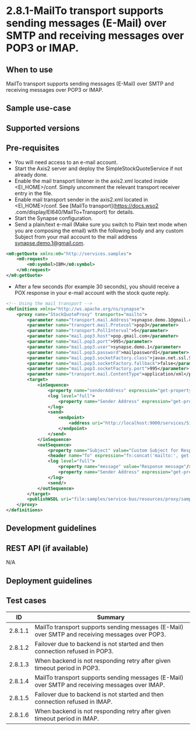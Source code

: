 # 2.8.1-MailTo transport supports sending messages (E-Mail) over SMTP and receiving messages over POP3 or IMAP. 

## When to use

MailTo transport supports sending messages (E-Mail) over SMTP and receiving messages over POP3 or IMAP. 

## Sample use-case

## Supported versions

## Pre-requisites

- You will need access to an e-mail account.
- Start the Axis2 server and deploy the SimpleStockQuoteService if not already done.
- Enable the mail transport listener in the axis2.xml located inside <EI_HOME>/conf. Simply uncomment the relevant 
  transport receiver entry in the file.
- Enable mail transport sender in the axis2.xml located in <EI_HOME>/conf. See [MailTo transport](https://docs.wso2
.com/display/EI640/MailTo+Transport) for details.
- Start the Synapse configuration.
- Send a plain/text e-mail (Make sure you switch to Plain text mode when you are composing the email) with the following body and any custom Subject from your mail account to the mail address synapse.demo.1@gmail.com.

```xml
<m0:getQuote xmlns:m0="http://services.samples">
    <m0:request>
        <m0:symbol>IBM</m0:symbol>
    </m0:request>
</m0:getQuote>
```

- After a few seconds (for example 30 seconds), you should receive a POX response in your e-mail account with the stock quote reply.

```xml
<!-- Using the mail transport -->
<definitions xmlns="http://ws.apache.org/ns/synapse">
    <proxy name="StockQuoteProxy" transports="mailto">
        <parameter name="transport.mail.Address">synapse.demo.1@gmail.com</parameter>
        <parameter name="transport.mail.Protocol">pop3</parameter>
        <parameter name="transport.PollInterval">5</parameter>
        <parameter name="mail.pop3.host">pop.gmail.com</parameter>
        <parameter name="mail.pop3.port">995</parameter>
        <parameter name="mail.pop3.user">synapse.demo.1</parameter>
        <parameter name="mail.pop3.password">mailpassword1</parameter>
        <parameter name="mail.pop3.socketFactory.class">javax.net.ssl.SSLSocketFactory</parameter>
        <parameter name="mail.pop3.socketFactory.fallback">false</parameter>
        <parameter name="mail.pop3.socketFactory.port">995</parameter>
        <parameter name="transport.mail.ContentType">application/xml</parameter>
        <target>
            <inSequence>
                <property name="senderAddress" expression="get-property('transport', 'From')"/>
                <log level="full">
                    <property name="Sender Address" expression="get-property('senderAddress')"/>
                </log>
                <send>
                    <endpoint>
                        <address uri="http://localhost:9000/services/SimpleStockQuoteService"/>
                    </endpoint>
                </send>
            </inSequence>
            <outSequence>
                <property name="Subject" value="Custom Subject for Response" scope="transport"/>
                <header name="To" expression="fn:concat('mailto:', get-property('senderAddress'))"/>
                <log level="full">
                    <property name="message" value="Response message"/>
                    <property name="Sender Address" expression="get-property('senderAddress')"/>
                </log>
                <send/>
            </outSequence>
        </target>
        <publishWSDL uri="file:samples/service-bus/resources/proxy/sample_proxy_1.wsdl"/>
    </proxy>
</definitions>
```

## Development guidelines

## REST API (if available)
N/A

## Deployment guidelines

## Test cases

| ID | Summary |
| ------------- | ------------- |
| 2.8.1.1  | MailTo transport supports sending messages (E-Mail) over SMTP  and receiving messages over POP3.   |
| 2.8.1.2  | Failover due to backend is not started and then connection refused in POP3.   |
| 2.8.1.3  | When backend is not responding retry after given timeout period in POP3.    |
| 2.8.1.4  | MailTo transport supports sending messages (E-Mail) over SMTP and receiving messages over IMAP.|
| 2.8.1.5  |Failover due to backend is not started and then connection refused in IMAP. |
| 2.8.1.6  |When backend is not responding retry after given timeout period in IMAP. |